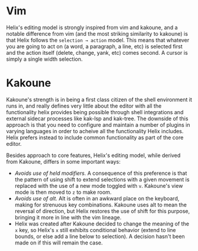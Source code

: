 # Vim

Helix's editing model is strongly inspired from vim and kakoune, and a notable difference from vim (and the most striking similarity to kakoune) is that Helix follows the `selection → action` model. This means that whatever you are going to act on (a word, a paragraph, a line, etc) is selected first and the action itself (delete, change, yank, etc) comes second. A cursor is simply a single width selection.

# Kakoune

Kakoune's strength is in being a first class citizen of the shell environment it runs in, and really defines very little about the editor with all the functionality helix provides being possible through shell integrations and external sidecar processes like kak-lsp and kak-tree. The downside of this approach is that you need to configure and maintain a number of plugins in varying languages in order to acheive all the functionality Helix includes. Helix prefers instead to include common functionality as part of the core editor.

Besides approach to core features, Helix's editing model, while derived from Kakoune, differs in some important ways:

* *Avoids use of held modifiers.* A consequence of this preference is that the pattern of using shift to extend selections with a given movement is replaced with the use of a new mode toggled with `v`. Kakoune's view mode is then moved to `z` to make room.
* *Avoids use of alt.* Alt is often in an awkward place on the keyboard, making for strenuous key combinations. Kakoune uses alt to mean the reversal of direction, but Helix restores the use of shift for this purpose, bringing it more in line with the vim lineage.
* Helix was created after Kakoune decided to change the meaning of the `x` key, so Helix's `x` still exhibits conditional behavior (extend to line bounds, or else add a line below to selection). A decision hasn't been made on if this will remain the case.